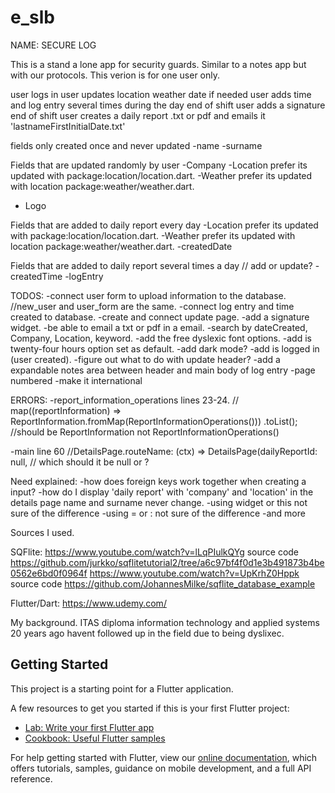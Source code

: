# e_slb

NAME: SECURE LOG



This is a stand a lone app for security guards.
Similar to a notes app but with our protocols.
This verion is for one user only.



user logs in
user updates location weather date if needed
user adds time and log entry several times during the day
end of shift user adds a signature
end of shift user creates a daily report .txt or pdf and emails it 'lastnameFirstInitialDate.txt'



fields only created once and never updated
-name
-surname



Fields that are updated randomly by user
-Company
-Location prefer its updated with package:location/location.dart.
-Weather prefer its updated with location package:weather/weather.dart.
- Logo



Fields that are added to daily report every day
-Location prefer its updated with package:location/location.dart.
-Weather prefer its updated with location package:weather/weather.dart.
-createdDate



Fields that are added to daily report several times a day // add or update?
-createdTime
-logEntry



TODOS:
-connect user form to upload information to the database. //new_user and user_form are the same.
-connect log entry and time created to database.
-create and connect update page.
-add a signature widget.
-be able to email a txt or pdf in a email.
-search by dateCreated, Company, Location, keyword.
-add the free dyslexic font options.
-add is twenty-four hours option set as default.
-add dark mode?
-add is logged in (user created).
-figure out what to do with update header?
-add a expandable notes area between header and main body of log entry
-page numbered
-make it international



ERRORS:
-report_information_operations lines 23-24. // map((reportInformation) =>
ReportInformation.fromMap(ReportInformationOperations()))
.toList(); //should be ReportInformation not ReportInformationOperations()



-main line 60 //DetailsPage.routeName: (ctx) => DetailsPage(dailyReportId: null, // which should it be null or ?



Need explained:
-how does foreign keys work together when creating a input?
-how do I display 'daily report' with 'company' and 'location' in the details page name and surname never change.
-using widget or this not sure of the difference
-using = or : not sure of the difference
-and more



Sources I used.



SQFlite:
https://www.youtube.com/watch?v=lLqPIulkQYg
source code https://github.com/jurkko/sqflitetutorial2/tree/a6c97bf4f0d1e3b491873b4be0562e6bd0f0964f
https://www.youtube.com/watch?v=UpKrhZ0Hppk
source code https://github.com/JohannesMilke/sqflite_database_example



Flutter/Dart:
https://www.udemy.com/

My background.
ITAS diploma information technology and applied systems 20 years ago havent followed up in the field due to being dyslixec.


## Getting Started

This project is a starting point for a Flutter application.

A few resources to get you started if this is your first Flutter project:

- [Lab: Write your first Flutter app](https://flutter.dev/docs/get-started/codelab)
- [Cookbook: Useful Flutter samples](https://flutter.dev/docs/cookbook)

For help getting started with Flutter, view our
[online documentation](https://flutter.dev/docs), which offers tutorials,
samples, guidance on mobile development, and a full API reference.
